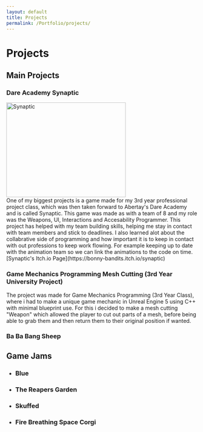 ```yaml
---
layout: default
title: Projects
permalink: /Portfolio/projects/
---
```


# Projects

## Main Projects

### Dare Academy Synaptic
<img width="315" height="250" alt="Synaptic" src="https://github.com/user-attachments/assets/a12b8fc3-fe75-453e-8ef8-0454fba62356" />
<br/>
One of my biggest projects is a game made for my 3rd year professional project class, which was then taken forward to Abertay's Dare Academy and is called Synaptic. This game was made as with a team of 8 and my role was the Weapons, UI, Interactions and Accesability Programmer. This project has helped with my team building skills, helping me stay in contact with team members and stick to deadlines. I also learned alot about the collabrative side of programming and how important it is to keep in contact with out professions to keep work flowing. For example keeping up to date with the animation team so we can link the animations to the code on time.
<br/> [Synaptic's Itch.io Page](https://bonny-bandits.itch.io/synaptic)

### Game Mechanics Programming Mesh Cutting (3rd Year University Project)
The project was made for Game Mechanics Programming (3rd Year Class), where i had to make a unique game mechanic in Unreal Engine 5 using C++ with minimal blueprint use. For this i decided to make a mesh cutting "Weapon" which allowed the player to cut out parts of a mesh, before being able to grab them and then return them to their original position if wanted.

 
### Ba Ba Bang Sheep
 
## Game Jams
- ### Blue
- ### The Reapers Garden
- ### Skuffed
- ### Fire Breathing Space Corgi
